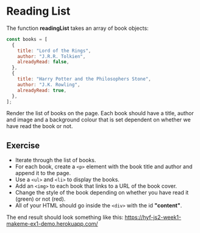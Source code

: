# Reading List

The function **readingList** takes an array of book objects:

```js
const books = [
  {
    title: "Lord of the Rings",
    author: "J.R.R. Tolkien",
    alreadyRead: false,
  },
  {
    title: "Harry Potter and the Philosophers Stone",
    author: "J.K. Rowling",
    alreadyRead: true,
  },
];
```

Render the list of books on the page. Each book should have a title, author and image and a background colour that is set dependent on whether we have read the book or not.

## Exercise

- Iterate through the list of books.
- For each book, create a `<p>` element with the book title and author and
 append it to the page.
- Use a `<ul>` and `<li>` to display the books.
- Add an `<img>` to each book that links to a URL of the book cover.
- Change the style of the book depending on whether you have read it (green) or not (red).
- All of your HTML should go inside the `<div>` with the id **"content"**.

The end result should look something like this: https://hyf-js2-week1-makeme-ex1-demo.herokuapp.com/